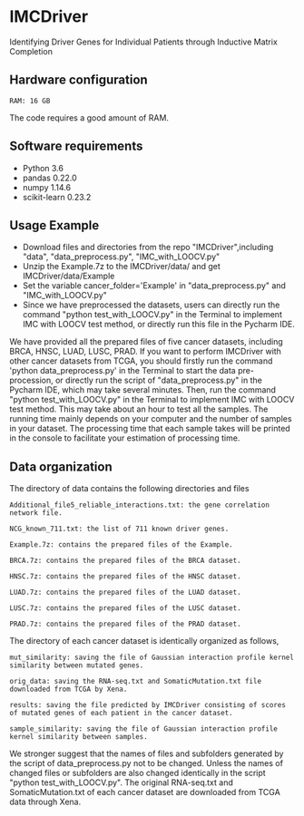 # IMCDriver
Identifying Driver Genes for Individual Patients through Inductive Matrix Completion


## Hardware configuration
```
RAM: 16 GB
```
The code requires a good amount of RAM.


## Software requirements
- Python 3.6
- pandas 0.22.0
- numpy 1.14.6
- scikit-learn 0.23.2

## Usage Example

- Download files and directories from the repo "IMCDriver",including "data", "data_preprocess.py", "IMC_with_LOOCV.py"
- Unzip the Example.7z to the IMCDriver/data/ and get IMCDriver/data/Example
- Set the variable cancer_folder='Example' in "data_preprocess.py" and "IMC_with_LOOCV.py"
- Since we have preprocessed the datasets, users can directly run the command "python test_with_LOOCV.py" in the Terminal to implement IMC with LOOCV test method, or directly run this file in the Pycharm IDE.


We have provided all the prepared files of five cancer datasets, including BRCA, HNSC, LUAD, LUSC, PRAD. If you want to perform IMCDriver with other cancer datasets from TCGA, you should firstly run the command 'python data_preprocess.py' in the Terminal to start the data pre-procession, or directly run the script of "data_preprocess.py" in the Pycharm IDE, which may take several minutes. Then, run the command "python test_with_LOOCV.py" in the Terminal to implement IMC with LOOCV test method. This may take about an hour to test all the samples. The running time mainly depends on your computer and the number of samples in your dataset. The processing time that each sample takes will be printed in the console to facilitate your estimation of processing time.


## Data organization

The directory of data contains the following directories and files

```
Additional_file5_reliable_interactions.txt: the gene correlation network file.

NCG_known_711.txt: the list of 711 known driver genes.

Example.7z: contains the prepared files of the Example.

BRCA.7z: contains the prepared files of the BRCA dataset.

HNSC.7z: contains the prepared files of the HNSC dataset.

LUAD.7z: contains the prepared files of the LUAD dataset.

LUSC.7z: contains the prepared files of the LUSC dataset.

PRAD.7z: contains the prepared files of the PRAD dataset.

```

The directory of each cancer dataset is identically organized as follows,

```
mut_similarity: saving the file of Gaussian interaction profile kernel similarity between mutated genes.

orig_data: saving the RNA-seq.txt and SomaticMutation.txt file downloaded from TCGA by Xena.
 
results: saving the file predicted by IMCDriver consisting of scores of mutated genes of each patient in the cancer dataset.
 
sample_similarity: saving the file of Gaussian interaction profile kernel similarity between samples.
```

We stronger suggest that the names of files and subfolders generated by the script of data_preprocess.py not to be changed. Unless the names of changed files or subfolders are also changed identically in the script "python test_with_LOOCV.py".
The original RNA-seq.txt and SomaticMutation.txt of each cancer dataset are downloaded from TCGA data through Xena.

